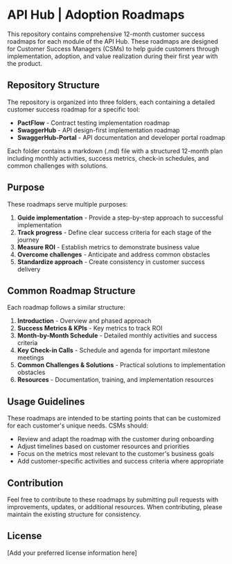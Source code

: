 # API Hub | Adoption Roadmaps

This repository contains comprehensive 12-month customer success roadmaps for each module of the API Hub. These roadmaps are designed for Customer Success Managers (CSMs) to help guide customers through implementation, adoption, and value realization during their first year with the product.

## Repository Structure

The repository is organized into three folders, each containing a detailed customer success roadmap for a specific tool:

- **PactFlow** - Contract testing implementation roadmap
- **SwaggerHub** - API design-first implementation roadmap  
- **SwaggerHub-Portal** - API documentation and developer portal roadmap

Each folder contains a markdown (.md) file with a structured 12-month plan including monthly activities, success metrics, check-in schedules, and common challenges with solutions.

## Purpose

These roadmaps serve multiple purposes:

1. **Guide implementation** - Provide a step-by-step approach to successful implementation
2. **Track progress** - Define clear success criteria for each stage of the journey
3. **Measure ROI** - Establish metrics to demonstrate business value
4. **Overcome challenges** - Anticipate and address common obstacles
5. **Standardize approach** - Create consistency in customer success delivery

## Common Roadmap Structure

Each roadmap follows a similar structure:

1. **Introduction** - Overview and phased approach
2. **Success Metrics & KPIs** - Key metrics to track ROI
3. **Month-by-Month Schedule** - Detailed monthly activities and success criteria
4. **Key Check-in Calls** - Schedule and agenda for important milestone meetings
5. **Common Challenges & Solutions** - Practical solutions to implementation obstacles
6. **Resources** - Documentation, training, and implementation resources

## Usage Guidelines

These roadmaps are intended to be starting points that can be customized for each customer's unique needs. CSMs should:

- Review and adapt the roadmap with the customer during onboarding
- Adjust timelines based on customer resources and priorities
- Focus on the metrics most relevant to the customer's business goals
- Add customer-specific activities and success criteria where appropriate

## Contribution

Feel free to contribute to these roadmaps by submitting pull requests with improvements, updates, or additional resources. When contributing, please maintain the existing structure for consistency.

## License

[Add your preferred license information here]
